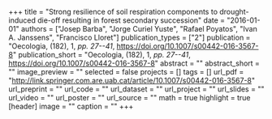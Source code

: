+++
title = "Strong resilience of soil respiration components to drought-induced die-off resulting in forest secondary succession"
date = "2016-01-01"
authors = ["Josep Barba", "Jorge Curiel Yuste", "Rafael Poyatos", "Ivan A. Janssens", "Francisco Lloret"]
publication_types = ["2"]
publication = "Oecologia, (182), 1, _pp. 27--41_, https://doi.org/10.1007/s00442-016-3567-8"
publication_short = "Oecologia, (182), 1, _pp. 27--41_, https://doi.org/10.1007/s00442-016-3567-8"
abstract = ""
abstract_short = ""
image_preview = ""
selected = false
projects = []
tags = []
url_pdf = "http://link.springer.com.are.uab.cat/article/10.1007/s00442-016-3567-8"
url_preprint = ""
url_code = ""
url_dataset = ""
url_project = ""
url_slides = ""
url_video = ""
url_poster = ""
url_source = ""
math = true
highlight = true
[header]
image = ""
caption = ""
+++
